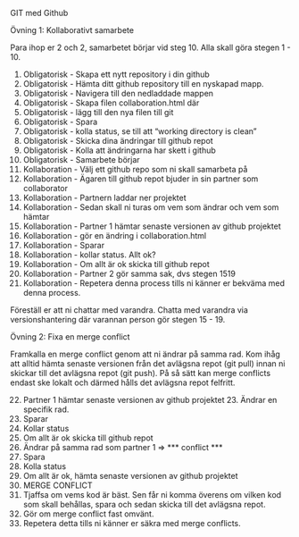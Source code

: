 GIT med Github

Övning 1: Kollaborativt samarbetePara ihop er 2 och 2, samarbetet börjar vid steg 10. 
Alla skall göra stegen 1­ - 10.

1. Obligatorisk - Skapa ett nytt repository i din github2. Obligatorisk - Hämta ditt github repository till en nyskapad mapp.3. Obligatorisk - Navigera till den nedladdade mappen4. Obligatorisk - Skapa filen collaboration.html där5. Obligatorisk - lägg till den nya filen till git6. Obligatorisk - Spara7. Obligatorisk - kolla status, se till att “working directory is clean”8. Obligatorisk - Skicka dina ändringar till github repot9. Obligatorisk - Kolla att ändringarna har skett i github10. Obligatorisk - Samarbete börjar11. Kollaboration - Välj ett github repo som ni skall samarbeta på12. Kollaboration - Ägaren till github repot bjuder in sin partner som collaborator13. Kollaboration - Partnern laddar ner projektet14. Kollaboration - Sedan skall ni turas om vem som ändrar och vem som hämtar15. Kollaboration - Partner 1 hämtar senaste versionen av github projektet16. Kollaboration - gör en ändring i collaboration.html17. Kollaboration - Sparar18. Kollaboration - kollar status. Allt ok?19. Kollaboration - Om allt är ok skicka till github repot20. Kollaboration - Partner 2 gör samma sak, dvs stegen 15­1921. Kollaboration - Repetera denna process tills ni känner er bekväma med denna process. 

Föreställ eratt ni chattar med varandra. 
Chatta med varandra via versionshantering där varannan person gör stegen 15­ - 19.Övning 2: Fixa en merge conflictFramkalla en merge conflict genom att ni ändrar på samma rad. Kom ihåg att alltid hämta senaste versionen från det avlägsna repot (git pull) innan ni skickar till det avlägsna repot (git push). På så sätt kan merge conflicts endast ske lokalt och därmed hålls det avlägsna repot felfritt.22. Partner 1 hämtar senaste versionen av github projektet 23. Ändrar en specifik rad.24. Sparar
25. Kollar status26. Om allt är ok skicka till github repot27. Ändrar på samma rad som partner 1 => *** conflict ***28. Spara29. Kolla status30. Om allt är ok, hämta senaste versionen av github projektet31. MERGE CONFLICT32. Tjaffsa om vems kod är bäst. Sen får ni komma överens om vilken kod som skallbehållas, spara och sedan skicka till det avlägsna repot.33. Gör om merge conflict fast omvänt.34. Repetera detta tills ni känner er säkra med merge conflicts.